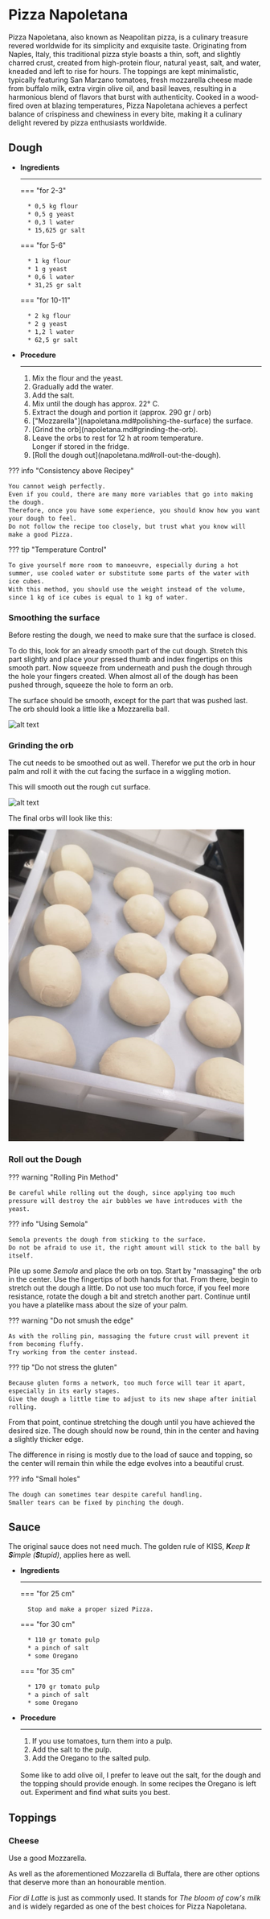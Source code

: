 # Pizza Napoletana

Pizza Napoletana, also known as Neapolitan pizza, is a culinary treasure revered worldwide for its simplicity and exquisite taste.
Originating from Naples, Italy, this traditional pizza style boasts a thin, soft, and slightly charred crust, created from high-protein flour, natural yeast, salt, and water, kneaded and left to rise for hours.
The toppings are kept minimalistic, typically featuring San Marzano tomatoes, fresh mozzarella cheese made from buffalo milk, extra virgin olive oil, and basil leaves, resulting in a harmonious blend of flavors that burst with authenticity.
Cooked in a wood-fired oven at blazing temperatures, Pizza Napoletana achieves a perfect balance of crispiness and chewiness in every bite, making it a culinary delight revered by pizza enthusiasts worldwide.

## Dough

<div class="grid cards" markdown>

- __Ingredients__

    ---

    === "for 2-3"

        * 0,5 kg flour
        * 0,5 g yeast
        * 0,3 l water
        * 15,625 gr salt

    === "for 5-6"

        * 1 kg flour
        * 1 g yeast
        * 0,6 l water
        * 31,25 gr salt

    === "for 10-11"

        * 2 kg flour
        * 2 g yeast
        * 1,2 l water
        * 62,5 gr salt

- __Procedure__

    ---
    <ol>
    <li>Mix the flour and the yeast.</li>
    <li>Gradually add the water.</li>
    <li>Add the salt.</li>
    <li>Mix until the dough has approx. 22° C.</li>
    <li>Extract the dough and portion it (approx. 290 gr / orb)</li>
    <li>["Mozzarella"](napoletana.md#polishing-the-surface) the surface.</li>
    <li>[Grind the orb](napoletana.md#grinding-the-orb).</li>
    <li>Leave the orbs to rest for 12 h at room temperature.</br>Longer if stored in the fridge.</li>
    <li>[Roll the dough out](napoletana.md#roll-out-the-dough).</li>
    </ol>

</div>

??? info "Consistency above Recipey"

    You cannot weigh perfectly.
    Even if you could, there are many more variables that go into making the dough.
    Therefore, once you have some experience, you should know how you want your dough to feel.
    Do not follow the recipe too closely, but trust what you know will make a good Pizza.

??? tip "Temperature Control"

    To give yourself more room to manoeuvre, especially during a hot summer, use cooled water or substitute some parts of the water with ice cubes.
    With this method, you should use the weight instead of the volume, since 1 kg of ice cubes is equal to 1 kg of water.

### Smoothing the surface

Before resting the dough, we need to make sure that the surface is closed.

To do this, look for an already smooth part of the cut dough.
Stretch this part slightly and place your pressed thumb and index fingertips on this smooth part.
Now squeeze from underneath and push the dough through the hole your fingers created.
When almost all of the dough has been pushed through, squeeze the hole to form an orb.

The surface should be smooth, except for the part that was pushed last.
The orb should look a little like a Mozzarella ball.

![alt text](img/smoothing.gif)

### Grinding the orb

The cut needs to be smoothed out as well.
Therefor we put the orb in hour palm and roll it with the cut facing the surface in a wiggling motion.

This will smooth out the rough cut surface.

![alt text](img/grind.gif)

The final orbs will look like this:

![alt text](img/orbs.png)


### Roll out the Dough

??? warning "Rolling Pin Method"

    Be careful while rolling out the dough, since applying too much pressure will destroy the air bubbles we have introduces with the yeast.

??? info "Using Semola"

    Semola prevents the dough from sticking to the surface.
    Do not be afraid to use it, the right amount will stick to the ball by itself.

Pile up some *Semola* and place the orb on top.
Start by "massaging" the orb in the center.
Use the fingertips of both hands for that.
From there, begin to stretch out the dough a little.
Do not use too much force, if you feel more resistance, rotate the dough a bit and stretch another part.
Continue until you have a platelike mass about the size of your palm.

??? warning "Do not smush the edge"

    As with the rolling pin, massaging the future crust will prevent it from becoming fluffy.
    Try working from the center instead.

??? tip "Do not stress the gluten"

    Because gluten forms a network, too much force will tear it apart, especially in its early stages.
    Give the dough a little time to adjust to its new shape after initial rolling.

From that point, continue stretching the dough until you have achieved the desired size.
The dough should now be round, thin in the center and having a slightly thicker edge.

The difference in rising is mostly due to the load of sauce and topping, so the center will remain thin while the edge evolves into a beautiful crust.

??? info "Small holes"

    The dough can sometimes tear despite careful handling.
    Smaller tears can be fixed by pinching the dough.

## Sauce

The original sauce does not need much.
The golden rule of KISS, <i><b>K</b>eep <b>I</b>t <b>S</b>imple (<b>S</b>tupid)</i>, applies here as well.

<div class="grid cards" markdown>

- __Ingredients__

    ---

    === "for 25 cm"

        Stop and make a proper sized Pizza.

    === "for 30 cm"

        * 110 gr tomato pulp
        * a pinch of salt
        * some Oregano

    === "for 35 cm"

        * 170 gr tomato pulp
        * a pinch of salt
        * some Oregano

- __Procedure__

    ---
    <ol>
    <li>If you use tomatoes, turn them into a pulp.</li>
    <li>Add the salt to the pulp.</li>
    <li>Add the Oregano to the salted pulp.</li>
    </ol>
    </br>Some like to add olive oil, I prefer to leave out the salt, for the dough and the topping should provide enough.
    In some recipes the Oregano is left out.
    Experiment and find what suits you best.

</div>

## Toppings

### Cheese

Use a good Mozzarella.

As well as the aforementioned Mozzarella di Buffala, there are other options that deserve more than an honourable mention.

*Fior di Latte* is just as commonly used.
It stands for *The bloom of cow's milk* and is widely regarded as one of the best choices for Pizza Napoletana.
